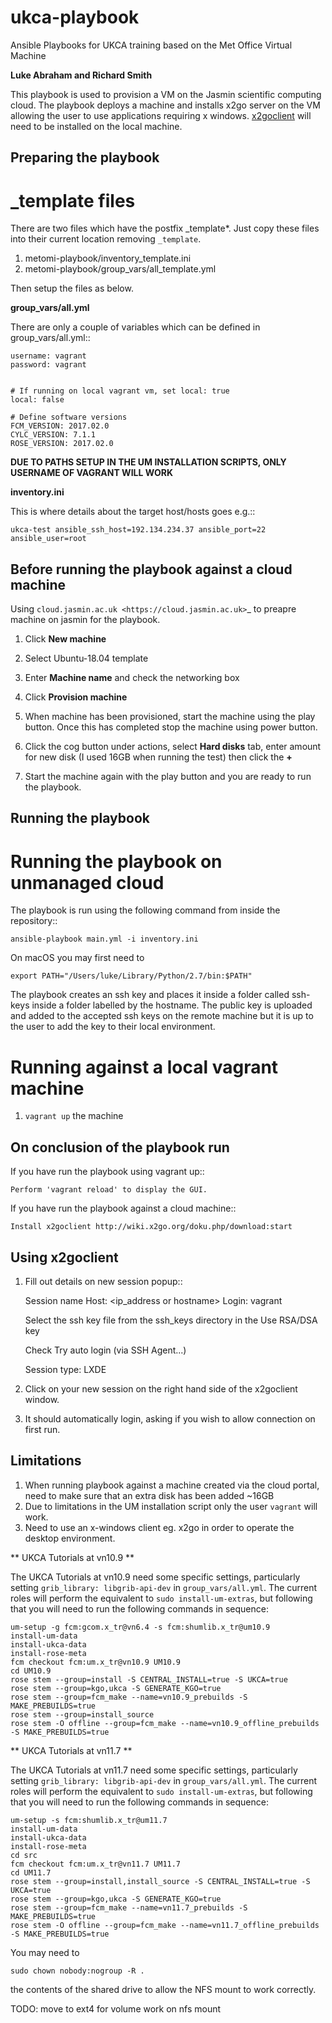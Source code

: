 # ukca-playbook

Ansible Playbooks for UKCA training based on the Met Office Virtual Machine

**Luke Abraham and Richard Smith**


This playbook is used to provision a VM on the Jasmin scientific computing cloud.
The playbook deploys a machine and installs x2go server on the VM allowing the user to use applications requiring x windows.
[x2goclient](http://wiki.x2go.org/doku.php/download:start) will need to be installed on the local machine.

Preparing the playbook
----------------------

**_template files**
==================

There are two files which have the postfix _template*. Just copy these files into their current location removing `_template`.

1. metomi-playbook/inventory_template.ini
2. metomi-playbook/group_vars/all_template.yml

Then setup the files as below.

**group_vars/all.yml**

There are only a couple of variables which can be defined in group_vars/all.yml::

    username: vagrant
    password: vagrant


    # If running on local vagrant vm, set local: true
    local: false

    # Define software versions
    FCM_VERSION: 2017.02.0
    CYLC_VERSION: 7.1.1
    ROSE_VERSION: 2017.02.0

**DUE TO PATHS SETUP IN THE UM INSTALLATION SCRIPTS, ONLY USERNAME OF VAGRANT WILL WORK**

**inventory.ini**

This is where details about the target host/hosts goes e.g.::

    ukca-test ansible_ssh_host=192.134.234.37 ansible_port=22 ansible_user=root

Before running the playbook against a cloud machine
---------------------------------------------------

Using `cloud.jasmin.ac.uk <https://cloud.jasmin.ac.uk>`_ to preapre machine on jasmin for the playbook.

1.  Click **New machine**

2.  Select Ubuntu-18.04 template

3.  Enter **Machine name** and check the networking box

4.  Click **Provision machine**

5.  When machine has been provisioned, start the machine using the play button. Once this has completed stop the machine using     power button.

6.  Click the cog button under actions, select **Hard disks** tab, enter amount for new disk (I used 16GB when running the         test) then click the **+**

7.  Start the machine again with the play button and you are ready to run the playbook.

Running the playbook
--------------------

Running the playbook on unmanaged cloud
=======================================


The playbook is run using the following command from inside the repository::

    ansible-playbook main.yml -i inventory.ini

On macOS you may first need to

    export PATH="/Users/luke/Library/Python/2.7/bin:$PATH"

The playbook creates an ssh key and places it inside a folder called ssh-keys inside a folder labelled by the hostname.
The public key is uploaded and added to the accepted ssh keys on the remote machine but it is up to the user to add the key
to their local environment.

Running against a local vagrant machine
=======================================

1. ``vagrant up`` the machine


On conclusion of the playbook run
----------------------------------

If you have run the playbook using vagrant up::

    Perform 'vagrant reload' to display the GUI.

If you have run the playbook against a cloud machine::

    Install x2goclient http://wiki.x2go.org/doku.php/download:start


Using x2goclient
----------------

1. Fill out details on new session popup::

    Session name
    Host: <ip_address or hostname>
    Login: vagrant
 
    Select the ssh key file from the ssh_keys directory in the Use RSA/DSA key
    
    Check Try auto login (via SSH Agent...)
    
    Session type: LXDE

2. Click on your new session on the right hand side of the x2goclient window.

3. It should automatically login, asking if you wish to allow connection on first run.


Limitations
------------

1. When running playbook against a machine created via the cloud portal, need to make sure that an extra disk has been added ~16GB
2. Due to limitations in the UM installation script only the user `vagrant` will work.
3. Need to use an x-windows client eg. x2go in order to operate the desktop environment.

** UKCA Tutorials at vn10.9 **

The UKCA Tutorials at vn10.9 need some specific settings, particularly setting `grib_library: libgrib-api-dev` in `group_vars/all.yml`. The current roles will perform the equivalent to `sudo install-um-extras`, but following that you will need to run the following commands in sequence:

    um-setup -g fcm:gcom.x_tr@vn6.4 -s fcm:shumlib.x_tr@um10.9
    install-um-data
    install-ukca-data
    install-rose-meta
    fcm checkout fcm:um.x_tr@vn10.9 UM10.9
    cd UM10.9
    rose stem --group=install -S CENTRAL_INSTALL=true -S UKCA=true
    rose stem --group=kgo,ukca -S GENERATE_KGO=true
    rose stem --group=fcm_make --name=vn10.9_prebuilds -S MAKE_PREBUILDS=true
    rose stem --group=install_source
    rose stem -O offline --group=fcm_make --name=vn10.9_offline_prebuilds -S MAKE_PREBUILDS=true

** UKCA Tutorials at vn11.7 **

The UKCA Tutorials at vn11.7 need some specific settings, particularly setting `grib_library: libgrib-api-dev` in `group_vars/all.yml`. The current roles will perform the equivalent to `sudo install-um-extras`, but following that you will need to run the following commands in sequence:

    um-setup -s fcm:shumlib.x_tr@um11.7
    install-um-data
    install-ukca-data
    install-rose-meta
    cd src
    fcm checkout fcm:um.x_tr@vn11.7 UM11.7
    cd UM11.7
    rose stem --group=install,install_source -S CENTRAL_INSTALL=true -S UKCA=true
    rose stem --group=kgo,ukca -S GENERATE_KGO=true
    rose stem --group=fcm_make --name=vn11.7_prebuilds -S MAKE_PREBUILDS=true
    rose stem -O offline --group=fcm_make --name=vn11.7_offline_prebuilds -S MAKE_PREBUILDS=true

You may need to

    sudo chown nobody:nogroup -R .

the contents of the shared drive to allow the NFS mount to work correctly.


TODO: 	 move to ext4 for volume
	 work on nfs mount

